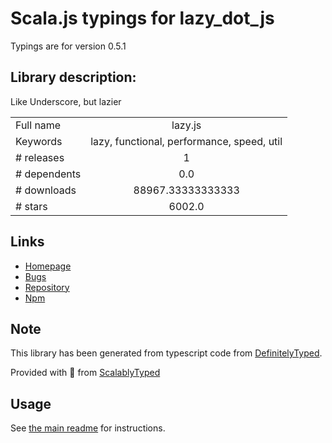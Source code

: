 
# Scala.js typings for lazy_dot_js

Typings are for version 0.5.1

## Library description:
Like Underscore, but lazier

|                    |                 |
| ------------------ | :-------------: |
| Full name          | lazy.js |
| Keywords           | lazy, functional, performance, speed, util |
| # releases         | 1 |
| # dependents       | 0.0 |
| # downloads        | 88967.33333333333 |
| # stars            | 6002.0 |

## Links
- [Homepage](http://dtao.github.io/lazy.js/)
- [Bugs](https://github.com/dtao/lazy.js/issues)
- [Repository](https://github.com/dtao/lazy.js)
- [Npm](https://www.npmjs.com/package/lazy.js)
    


## Note
This library has been generated from typescript code from [DefinitelyTyped](https://definitelytyped.org).

Provided with :purple_heart: from [ScalablyTyped](https://github.com/oyvindberg/ScalablyTyped)

## Usage
See [the main readme](../../readme.md) for instructions.


